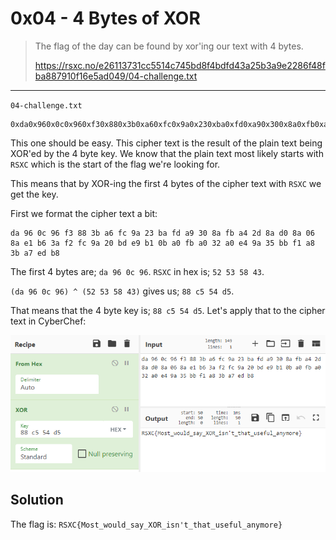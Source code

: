 # 0x04 - 4 Bytes of XOR

> The flag of the day can be found by xor'ing our text with 4 bytes.
> 
> https://rsxc.no/e26113731cc5514c745bd8f4bdfd43a25b3a9e2286f48fba887910f16e5ad049/04-challenge.txt

---

`04-challenge.txt`
```
0xda0x960x0c0x960xf30x880x3b0xa60xfc0x9a0x230xba0xfd0xa90x300x8a0xfb0xa40x2d0x8a0xd00x8a0x060x8a0xe10xb60x3a0xf20xfc0x9a0x200xbd0xe90xb10x0b0xa00xfb0xa00x320xa00xe40x9a0x350xbb0xf10xa80x3b0xa70xed0xb8
```

This one should be easy. This cipher text is the result of the plain text being XOR'ed by the 4 byte key. We know that the plain text most likely starts with `RSXC` which is the start of the flag we're looking for.

This means that by XOR-ing the first 4 bytes of the cipher text with `RSXC` we get the key.

First we format the cipher text a bit:

```
da 96 0c 96 f3 88 3b a6 fc 9a 23 ba fd a9 30 8a fb a4 2d 8a d0 8a 06 8a e1 b6 3a f2 fc 9a 20 bd e9 b1 0b a0 fb a0 32 a0 e4 9a 35 bb f1 a8 3b a7 ed b8
```

The first 4 bytes are; `da 96 0c 96`. `RSXC` in hex is; `52 53 58 43`.

`(da 96 0c 96) ^ (52 53 58 43)` gives us; `88 c5 54 d5`.

That means that the 4 byte key is; `88 c5 54 d5`. Let's apply that to the cipher text in CyberChef:

![](0x04-00.png "")

## Solution

The flag is: `RSXC{Most_would_say_XOR_isn't_that_useful_anymore}`